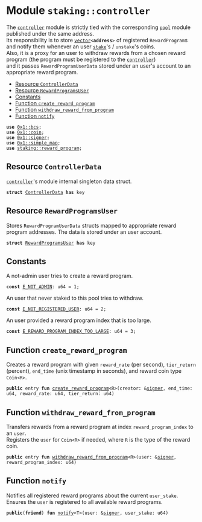 
<a name="staking_controller"></a>

# Module `staking::controller`

The <code><a href="controller.md#staking_controller">controller</a></code> module is strictly tied with the corresponding <code><a href="pool.md#staking_pool">pool</a></code> module
published under the same address. <br> Its responsibility is to store <code><a href="">vector</a>&lt;<b>address</b>&gt;</code>
of registered <code>RewardProgram</code>s and notify them whenever an user <code><a href="">stake</a></code>'s / <code>unstake</code>'s coins.<br>
Also, it is a proxy for an user to withdraw rewards from a chosen reward program
(the program must be registered to the <code><a href="controller.md#staking_controller">controller</a></code>) <br> and it passes <code>RewardProgramUserData</code>
stored under an user's account to an appropriate reward program.


-  [Resource `ControllerData`](#staking_controller_ControllerData)
-  [Resource `RewardProgramsUser`](#staking_controller_RewardProgramsUser)
-  [Constants](#@Constants_0)
-  [Function `create_reward_program`](#staking_controller_create_reward_program)
-  [Function `withdraw_reward_from_program`](#staking_controller_withdraw_reward_from_program)
-  [Function `notify`](#staking_controller_notify)


<pre><code><b>use</b> <a href="">0x1::bcs</a>;
<b>use</b> <a href="">0x1::coin</a>;
<b>use</b> <a href="">0x1::signer</a>;
<b>use</b> <a href="">0x1::simple_map</a>;
<b>use</b> <a href="reward_program.md#staking_reward_program">staking::reward_program</a>;
</code></pre>



<a name="staking_controller_ControllerData"></a>

## Resource `ControllerData`

<code><a href="controller.md#staking_controller">controller</a></code>'s module internal singleton data struct.


<pre><code><b>struct</b> <a href="controller.md#staking_controller_ControllerData">ControllerData</a> <b>has</b> key
</code></pre>



<a name="staking_controller_RewardProgramsUser"></a>

## Resource `RewardProgramsUser`

Stores <code>RewardProgramUserData</code> structs mapped to appropriate reward program addresses.
The data is stored under an user account.


<pre><code><b>struct</b> <a href="controller.md#staking_controller_RewardProgramsUser">RewardProgramsUser</a> <b>has</b> key
</code></pre>



<a name="@Constants_0"></a>

## Constants


<a name="staking_controller_E_NOT_ADMIN"></a>

A not-admin user tries to create a reward program.


<pre><code><b>const</b> <a href="controller.md#staking_controller_E_NOT_ADMIN">E_NOT_ADMIN</a>: u64 = 1;
</code></pre>



<a name="staking_controller_E_NOT_REGISTERED_USER"></a>

An user that never staked to this pool tries to withdraw.


<pre><code><b>const</b> <a href="controller.md#staking_controller_E_NOT_REGISTERED_USER">E_NOT_REGISTERED_USER</a>: u64 = 2;
</code></pre>



<a name="staking_controller_E_REWARD_PROGRAM_INDEX_TOO_LARGE"></a>

An user provided a reward program index that is too large.


<pre><code><b>const</b> <a href="controller.md#staking_controller_E_REWARD_PROGRAM_INDEX_TOO_LARGE">E_REWARD_PROGRAM_INDEX_TOO_LARGE</a>: u64 = 3;
</code></pre>



<a name="staking_controller_create_reward_program"></a>

## Function `create_reward_program`

Creates a reward program with given <code>reward_rate</code> (per second), <code>tier_return</code> (percent),
<code>end_time</code> (unix timestamp in seconds), and reward coin type <code>Coin&lt;R&gt;</code>.


<pre><code><b>public</b> entry <b>fun</b> <a href="controller.md#staking_controller_create_reward_program">create_reward_program</a>&lt;R&gt;(creator: &<a href="">signer</a>, end_time: u64, reward_rate: u64, tier_return: u64)
</code></pre>



<a name="staking_controller_withdraw_reward_from_program"></a>

## Function `withdraw_reward_from_program`

Transfers rewards from a reward program at index <code>reward_program_index</code> to an <code>user</code>.<br>
Registers the <code>user</code> for <code>Coin&lt;R&gt;</code> if needed, where <code>R</code> is the type of the reward coin.


<pre><code><b>public</b> entry <b>fun</b> <a href="controller.md#staking_controller_withdraw_reward_from_program">withdraw_reward_from_program</a>&lt;R&gt;(user: &<a href="">signer</a>, reward_program_index: u64)
</code></pre>



<a name="staking_controller_notify"></a>

## Function `notify`

Notifies all registered reward programs about the current <code>user_stake</code>.<br>
Ensures the <code>user</code> is registered to all available reward programs.


<pre><code><b>public</b>(<b>friend</b>) <b>fun</b> <a href="controller.md#staking_controller_notify">notify</a>&lt;T&gt;(user: &<a href="">signer</a>, user_stake: u64)
</code></pre>
